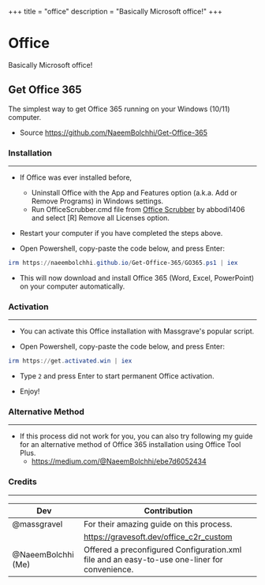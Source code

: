 +++
title = "office"
description = "Basically Microsoft office!"
+++

# Office

Basically Microsoft office!

## Get Office 365

The simplest way to get Office 365 running on your Windows (10/11) computer.

- Source <https://github.com/NaeemBolchhi/Get-Office-365>

### Installation

---

- If Office was ever installed before,
  - Uninstall Office with the App and Features option (a.k.a. Add or Remove Programs) in Windows settings.
  - Run OfficeScrubber.cmd file from [Office Scrubber](https://github.com/abbodi1406/WHD/raw/master/scripts/OfficeScrubber_13.zip) by abbodi1406 and select [R] Remove all Licenses option.

- Restart your computer if you have completed the steps above.

- Open Powershell, copy-paste the code below, and press Enter:

```powershell
irm https://naeembolchhi.github.io/Get-Office-365/GO365.ps1 | iex
```

- This will now download and install Office 365 (Word, Excel, PowerPoint) on your computer automatically.

### Activation

---

- You can activate this Office installation with Massgrave's popular script.

- Open Powershell, copy-paste the code below, and press Enter:

```powershell
irm https://get.activated.win | iex
```

- Type `2` and press Enter to start permanent Office activation.

- Enjoy!

### Alternative Method

---

- If this process did not work for you, you can also try following my guide for an alternative method of Office 365 installation using Office Tool Plus.
  - <https://medium.com/@NaeemBolchhi/ebe7d6052434>

### Credits

---

| **Dev** | **Contribution** |
|---|---|
| @massgravel | For their amazing guide on this process. |
| | <https://gravesoft.dev/office_c2r_custom> |
| @NaeemBolchhi \(Me\) | Offered a preconfigured Configuration.xml file and an easy-to-use one-liner for convenience. |

